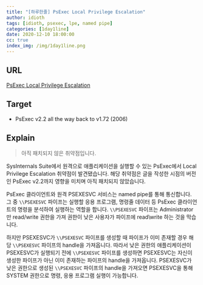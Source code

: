 ```yaml
---
title: "[하루한줄] PsExec Local Privilege Escalation"
author: idioth
tags: [idioth, psexec, lpe, named pipe]
categories: [1day1line]
date: 2020-12-10 18:00:00
cc: true
index_img: /img/1day1line.png
---
```


## URL 

[PsExec Local Privilege Escalation](https://medium.com/tenable-techblog/psexec-local-privilege-escalation-2e8069adc9c8)



## Target

- PsExec v2.2 all the way back to v1.72 (2006)



## Explain

> 아직 패치되지 않은 취약점입니다.

SysInternals Suite에서 원격으로 애플리케이션을 실행할 수 있는 PsExec에서 Local Privilege Escalation 취약점이 발견됐습니다. 해당 취약점은 글을 작성한 시점의 버전인 PsExec v2.2까지 영향을 미치며 아직 패치되지 않았습니다.

PsExec 클라이언트와 원격 PSEXESVC 서비스는 named pipe를 통해 통신합니다. 그 중 `\\PSEXESVC` 파이프는 실행할 응용 프로그램, 명령줄 데이터 등 PsExec 클라이언트의 명령을 분석하여 실행하는 역할을 합니다. `\\PSEXESVC` 파이프는 Administrator만 read/write 권한을 가져 권한이 낮은 사용자가 파이프에 read\write 하는 것을 막습니다.

하지만 PSEXESVC가 `\\PSEXESVC` 파이프를 생성할 때 파이프가 이미 존재할 경우 해당 `\\PSEXESVC` 파이프의 handle을 가져옵니다. 따라서 낮은 권한의 애플리케이션이 PSEXESVC가 실행되기 전에 `\\PSEXESVC` 파이프를 생성하면 PSEXESVC는 자신이 생성한 파이프가 아닌 이미 존재하는 파이프의 handle을 가져옵니다. PSEXESVC가 낮은 권한으로 생성된 `\\PSEXESVC` 파이프의 handle을 가져오면 PSEXESVC을 통해 SYSTEM 권한으로 명령, 응용 프로그램 실행이 가능합니다.
